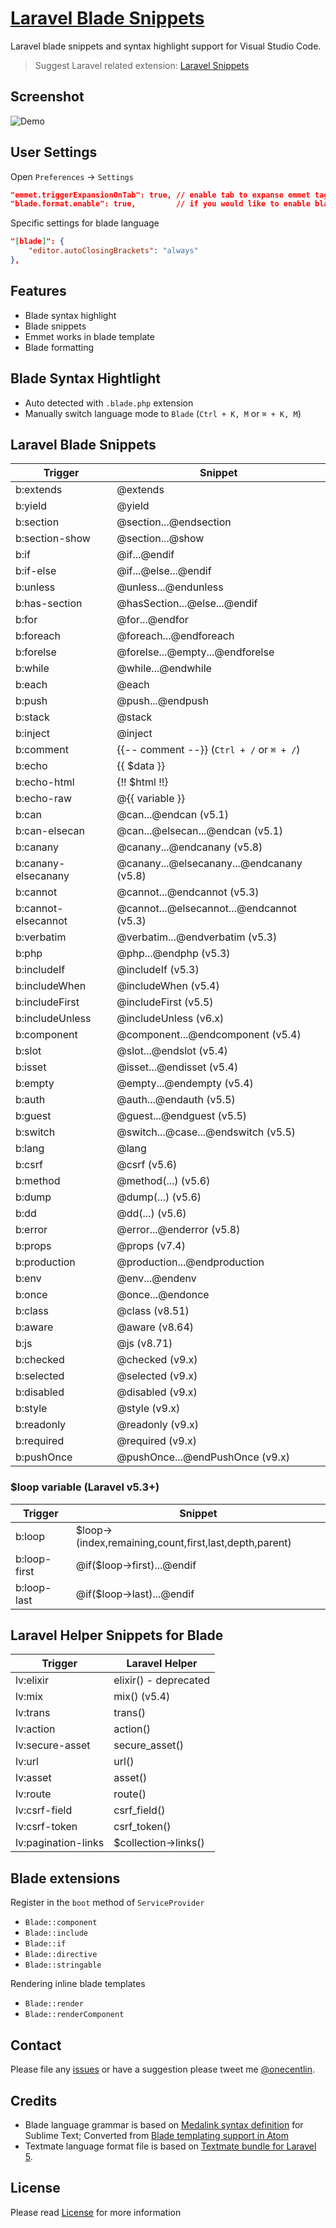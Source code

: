 # [Laravel Blade Snippets](https://marketplace.visualstudio.com/items?itemName=onecentlin.laravel-blade)

Laravel blade snippets and syntax highlight support for Visual Studio Code.

> Suggest Laravel related extension: [Laravel Snippets](https://marketplace.visualstudio.com/items?itemName=onecentlin.laravel5-snippets)

## Screenshot

![Demo](https://github.com/onecentlin/laravel-blade-snippets-vscode/raw/master/images/screenshot.gif)

## User Settings

Open `Preferences` -> `Settings`

```json
"emmet.triggerExpansionOnTab": true, // enable tab to expanse emmet tags
"blade.format.enable": true,         // if you would like to enable blade format
```

Specific settings for blade language

```json
"[blade]": {
    "editor.autoClosingBrackets": "always"
},
```

## Features

- Blade syntax highlight
- Blade snippets
- Emmet works in blade template
- Blade formatting

## Blade Syntax Hightlight

- Auto detected with `.blade.php` extension
- Manually switch language mode to `Blade` (`Ctrl + K, M` or `⌘ + K, M`)

## Laravel Blade Snippets

| Trigger             | Snippet                                   |
| ------------------- | ----------------------------------------- |
| b:extends           | @extends                                  |
| b:yield             | @yield                                    |
| b:section           | @section...@endsection                    |
| b:section-show      | @section...@show                          |
| b:if                | @if...@endif                              |
| b:if-else           | @if...@else...@endif                      |
| b:unless            | @unless...@endunless                      |
| b:has-section       | @hasSection...@else...@endif              |
| b:for               | @for...@endfor                            |
| b:foreach           | @foreach...@endforeach                    |
| b:forelse           | @forelse...@empty...@endforelse           |
| b:while             | @while...@endwhile                        |
| b:each              | @each                                     |
| b:push              | @push...@endpush                          |
| b:stack             | @stack                                    |
| b:inject            | @inject                                   |
| b:comment           | {{-- comment --}} (`Ctrl + /` or `⌘ + /`) |
| b:echo              | {{ $data }}                               |
| b:echo-html         | {!! $html !!}                             |
| b:echo-raw          | @{{ variable }}                           |
| b:can               | @can...@endcan (v5.1)                     |
| b:can-elsecan       | @can...@elsecan...@endcan (v5.1)          |
| b:canany            | @canany...@endcanany (v5.8)               |
| b:canany-elsecanany | @canany...@elsecanany...@endcanany (v5.8) |
| b:cannot            | @cannot...@endcannot (v5.3)               |
| b:cannot-elsecannot | @cannot...@elsecannot...@endcannot (v5.3) |
| b:verbatim          | @verbatim...@endverbatim (v5.3)           |
| b:php               | @php...@endphp (v5.3)                     |
| b:includeIf         | @includeIf (v5.3)                         |
| b:includeWhen       | @includeWhen (v5.4)                       |
| b:includeFirst      | @includeFirst (v5.5)                      |
| b:includeUnless     | @includeUnless (v6.x)                     |
| b:component         | @component...@endcomponent (v5.4)         |
| b:slot              | @slot...@endslot (v5.4)                   |
| b:isset             | @isset...@endisset (v5.4)                 |
| b:empty             | @empty...@endempty (v5.4)                 |
| b:auth              | @auth...@endauth (v5.5)                   |
| b:guest             | @guest...@endguest (v5.5)                 |
| b:switch            | @switch...@case...@endswitch (v5.5)       |
| b:lang              | @lang                                     |
| b:csrf              | @csrf (v5.6)                              |
| b:method            | @method(...) (v5.6)                       |
| b:dump              | @dump(...) (v5.6)                         |
| b:dd                | @dd(...) (v5.6)                           |
| b:error             | @error...@enderror (v5.8)                 |
| b:props             | @props (v7.4)                             |
| b:production        | @production...@endproduction              |
| b:env               | @env...@endenv                            |
| b:once              | @once...@endonce                          |
| b:class             | @class (v8.51)                            |
| b:aware             | @aware (v8.64)                            |
| b:js                | @js (v8.71)                               |
| b:checked           | @checked (v9.x)                           |
| b:selected          | @selected (v9.x)                          |
| b:disabled          | @disabled (v9.x)                          |
| b:style             | @style (v9.x)                             |
| b:readonly          | @readonly (v9.x)                          |
| b:required          | @required (v9.x)                          |
| b:pushOnce          | @pushOnce...@endPushOnce (v9.x)           |

### $loop variable (Laravel v5.3+)

| Trigger      | Snippet                                                |
| ------------ | ------------------------------------------------------ |
| b:loop       | $loop->(index,remaining,count,first,last,depth,parent) |
| b:loop-first | @if($loop->first)...@endif                             |
| b:loop-last  | @if($loop->last)...@endif                              |

## Laravel Helper Snippets for Blade

| Trigger             | Laravel Helper        |
| ------------------- | --------------------- |
| lv:elixir           | elixir() - deprecated |
| lv:mix              | mix() (v5.4)          |
| lv:trans            | trans()               |
| lv:action           | action()              |
| lv:secure-asset     | secure_asset()        |
| lv:url              | url()                 |
| lv:asset            | asset()               |
| lv:route            | route()               |
| lv:csrf-field       | csrf_field()          |
| lv:csrf-token       | csrf_token()          |
| lv:pagination-links | $collection->links()  |

## Blade extensions

Register in the `boot` method of `ServiceProvider`

- `Blade::component`
- `Blade::include`
- `Blade::if`
- `Blade::directive`
- `Blade::stringable`

Rendering inline blade templates

- `Blade::render`
- `Blade::renderComponent`

## Contact

Please file any [issues](https://github.com/onecentlin/laravel-blade-snippets-vscode/issues) or have a suggestion please tweet me [@onecentlin](https://twitter.com/onecentlin).

## Credits

- Blade language grammar is based on [Medalink syntax definition](https://github.com/Medalink/laravel-blade) for Sublime Text; Converted from [Blade templating support in Atom](https://github.com/jawee/language-blade)
- Textmate language format file is based on [Textmate bundle for Laravel 5](https://github.com/loranger/Laravel.tmbundle).

## License

Please read [License](https://github.com/onecentlin/laravel-blade-snippets-vscode/blob/master/LICENSE.md) for more information
